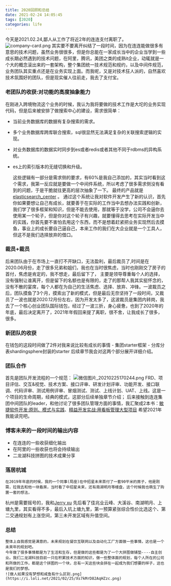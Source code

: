 ```yaml
---
title: 2020回顾和总结
date: 2021-02-24 14:05:45
tags: [2020]
categories: life
---
```


今天是2021.02.24,鄙人从工作了将近2年的连连支付离职了。
![company-card.png](https://i.loli.net/2021/02/24/UjhgrHAM8K2dwV9.png)
其实要不要离开纠结了一段时间，因为在连连能做很多有意思的技术问题，虽然业务很很多，但是你总能在一家成长当中的企业当学到一些成长期必然遇到的技术问题，在阿里，腾讯，美团之类的成熟it企业，动辄就是一个大的概念滚出来的一套架构，整个集团统一技术规范和规约，以及中间件规范，业务团队其实重点还是在业务实现上面。而我呢，又是对技术狂人派的，自然喜欢技术氛围好的团队，但是现实催人往前走，我去了支付宝。
### 老团队的收获:对功能的高度抽象能力
在刚进入跨境物流这个业务的时候，我认为我将要做的技术工作是大坨的业务实现代码，但是后来被安排了做搜索中心的建设，需求很简单：
- 当前业务数据库的数据有复杂搜索的需求。
- 多个业务数据库跨库联合搜索，sql很显然无法满足复杂的关联搜索逻辑的实现。
- 对业务数据库的数据实时同步到es或者redis或者其他不同于rdbms的异构系统。
- es上的索引版本的无缝切换和升级。

  这些逻辑有一部分是需求侧的要求，有60%是我自己添加的，其实当时看到这个需求，我第一反应就是要做一个中间件系统，所以考虑了很多需求侧没有看到的问题，于是干脆就往更高的层次抽象了一下。
最终的产品就是 [elasticsearch_center](https://ceaser.wang/2019/07/16/elasticsearch/elasticsearch_center/) 。
通过这个系统让我对软件开发产生了新的认识，首先你如果要想让自己有成长，就要善于在实际的工作当中去想办法实践和创新，我们学了很多框架和知识，但是不能去使用，那就等于没学，公司不会逼你去使用某一个轮子，但是你对这个轮子有兴趣，就要懂得去思考在实际开发当中的实践，你首先要不害怕去用这个东西，而不是想着赶紧把业务实现然后去摸鱼，事业上的成长要自己逼自己，本来工作的我们在大企业就是一个工具人，但这不是我们选择放弃的借口。

### 裁员+裁员
  后来团队由于在市场上一直打不开缺口，无法盈利，最后裁员了,时间是在2020.06月份，走了很多兄弟和姐们，我也在当时很焦虑，当时也刚刚交了房子的首付，焦虑是肯定的，我不想走，最后留下了，
主要是领导尊重每个人的选择，没有强制让谁离开，但是留下的名额也是有限的，走了的那帮人我其实挺怀念的，没有不散的宴席，每个人都在为自己的生活焦虑、选择、放弃、冲锋。一波裁员之后，团队摸鱼了3个月，摸索出了新的模式，但是最后无奈坚持了一段时间，又裁员了一波也就是2020.12月份左右，因为开发太多了，这波裁员是集团内转岗，我去了一个核心创业团队国际钱包，经过了一波三折，身心疲惫，也到了2020年的年底，最后决定离开了，2021年年假回来提了离职，很不舍，让我成长了很多，很多。

### 新团队的收获
  在钱包的这段时间做了2件对我来说比较有成长的事情
    - 集团starter框架
    - 分库分表shardingsphere封装的starter
  后续章节我会对这两个部分展开详细介绍。
### 团队合作
  首先是团队开发流程的一个规范：
  ![微信图片_20210225170244.png](https://i.loli.net/2021/02/25/tPEDWed8TbopY5x.png)
  FRD、项目评估、交互&视觉、技术方案、接口评审、研发计划评审、功能开发、接口联调、代码评审、测试用例评审、冒烟测试、测试、上线计划、UAT、上线。这是一个项目的生命周期，经典的模式，这部分后续单独章节介绍；
  后来接触到连连集团中间团队的leader，和他讨论了很多团队管理方面的事情，我汇聚成2本书：[敏捷软件开发:原则、模式与实践](https://weread.qq.com/web/appreader/82832cf0811e3a305g0100aakcfc32da010cfcd208495488?wtheme=white&wfrom=app&wvid=8805283&scene=bottomSheetShare)、[精益开发实战:用看板管理大型项目](https://baike.baidu.com/item/%E7%B2%BE%E7%9B%8A%E5%BC%80%E5%8F%91%E5%AE%9E%E6%88%98%EF%BC%9A%E7%94%A8%E7%9C%8B%E6%9D%BF%E7%AE%A1%E7%90%86%E5%A4%A7%E5%9E%8B%E9%A1%B9%E7%9B%AE/1814329?fr=aladdin) 希望2021年我能读完吧。

### 博客未来的一段时间的输出内容
  - 在连连的一些收获细化输出
  - 在阿里的一些收获也将会持续输出
  - 二龙湖科技拼图的技术成果分享

### 落居杭城
    在2019年年底的时候，我的一个同事(局座)在中招星未来首付了一套90平米的房子，他是刚需，拉我去和他一块看房，当时看了中招星未来，还有南湖明月等楼盘，这个时候我也萌生了购置一套的想法，
  杭州是需要摇号的，我和[Jerry xu](https://incoder.org/about/) 先后看了佳兆业云峰、大溪谷、南湖明月、上塘九里，其实看得不多，最后入坑上塘九里，第一预算紧张综合性价比选这个、第二交通规划有上涨空间，第三未开发区域有升值空间。

### 总结
    整体上自我感觉是满意的，未来规划在餐饮互联网以及自动化工厂方面做一些事情，这也是一个未来年的规划吧。
    今年做了很多事情都是为了生活和生存，但是做的这些都是为了一个大拼图做铺垫----自主创业。我们二龙湖科技目前一只在积累技术方面的知识，做一些整体面的规划，每个人所在的公司和所做的工作，都是这个拼图的一个块，总有一天这些块会拼在一起成为我们想要的样子，这也是我们的梦想。
    ![做人如果没有梦想和咸鱼有什么区别.png](https://i.loli.net/2021/02/25/Xs7kMrD82AqHZzc.png)
